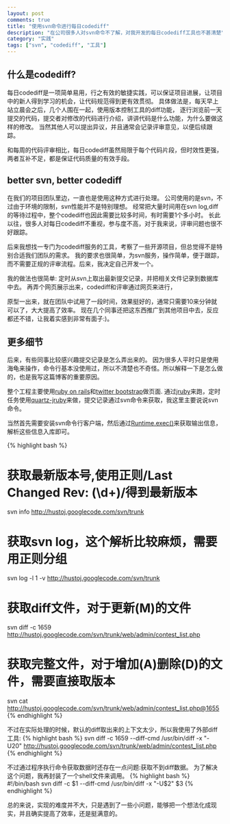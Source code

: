 ```yaml
---
layout: post
comments: true
title: "使用svn命令进行每日codediff"
description: "在公司很多人对svn命令不了解，对我开发的每日codediff工具也不甚清楚"
category: "实践"
tags: ["svn", "codediff", "工具"]
---
```


## 什么是codediff?
每日codediff是一项简单易用，行之有效的敏捷实践，可以保证项目进展，让项目中的新人得到学习的机会，让代码规范得到更有效贯彻。
具体做法是，每天早上站立晨会之后，几个人围在一起，使用版本控制工具的diff功能，
逐行浏览前一天提交的代码，提交者对修改的代码进行介绍，讲讲代码是什么功能，为什么要做这样的修改。
当然其他人可以提出异议，并且通常会记录评审意见，以便后续跟踪。

和每周的代码评审相比，每日codediff虽然局限于每个代码片段，但时效性更强，两者互补不足，都是保证代码质量的有效手段。

## better svn, better codediff
在我们的项目团队里边，一直也是使用这种方式进行处理。
公司使用的是svn，不过由于环境的限制，svn性能并不是特别理想。
经常把大量时间用在svn log,diff的等待过程中，整个codediff也因此需要比较多时间，有时需要1个多小时。
长此以往，很多人对每日codediff不重视，参与度不高，对于我来说，评审问题也很不好跟踪。

后来我想找一专门为codediff服务的工具，考察了一些开源项目，但总觉得不是特别合适我们团队的需求。
我的要求也很简单，为svn服务，操作简单，便于跟踪，而不需要正规的评审流程。后来，我决定自己开发一个。

我的做法也很简单: 定时从svn上取出最新提交记录，并把相关文件记录到数据库中去。
再弄个网页展示出来，codediff和评审通过网页来进行，

原型一出来，就在团队中试用了一段时间，效果挺好的，通常只需要10来分钟就可以了，大大提高了效率。
现在几个同事还把这东西推广到其他项目中去，反应都还不错，让我着实感到非常有面子:)。

## 更多细节
后来，有些同事比较感兴趣提交记录是怎么弄出来的。
因为很多人平时只是使用海龟来操作，命令行基本没使用过，所以不清楚也不奇怪。所以解释一下是怎么做的，也是我写这篇博客的重要原因。

整个工程主要使用[ruby on rails][1]和[twitter bootstrap][2]做页面.
通过[jruby][3]来跑，定时任务使用[quartz-jruby][4]来做，提交记录通过svn命令来获取，我这里主要说说svn命令。

当然首先需要安装svn命令行客户端，然后通过[Runtime.exec()][5]来获取输出信息，解析这些信息入库即可。

{% highlight bash %}
# 获取最新版本号,使用正则/Last Changed Rev: (\d+)/得到最新版本
svn info http://hustoj.googlecode.com/svn/trunk
# 获取svn log，这个解析比较麻烦，需要用正则分组
svn log -l 1 -v http://hustoj.googlecode.com/svn/trunk
# 获取diff文件，对于更新(M)的文件
svn diff -c 1659 http://hustoj.googlecode.com/svn/trunk/web/admin/contest_list.php
# 获取完整文件，对于增加(A)删除(D)的文件，需要直接取版本
svn cat http://hustoj.googlecode.com/svn/trunk/web/admin/contest_list.php@1655
{% endhighlight %}

不过在实际处理的时候，默认的diff取出来的上下文太少，所以我使用了外部diff工具:
{% highlight bash %}
svn diff -c 1659 --diff-cmd /usr/bin/diff -x "-U20" http://hustoj.googlecode.com/svn/trunk/web/admin/contest_list.php                    
{% endhighlight %}

不过通过程序执行命令获取数据时还存在一点问题:获取不到diff数据。
为了解决这个问题，我再封装了一个shell文件来调用。
{% highlight bash %}
#!/bin/bash
svn diff -c $1 --diff-cmd /usr/bin/diff -x "-U$2" $3
{% endhighlight %}

总的来说，实现的难度并不大，只是遇到了一些小问题，能够把一个想法化成现实，并且确实提高了效率，还是挺满意的。

 [1]: http://rubyonrails.org/
 [2]: http://twitter.github.com/bootstrap/
 [3]: http://jruby.org/
 [4]: https://github.com/mccxj/quartz-jruby
 [5]: http://docs.oracle.com/javase/6/docs/api/java/lang/Runtime.html#exec(java.lang.String)
